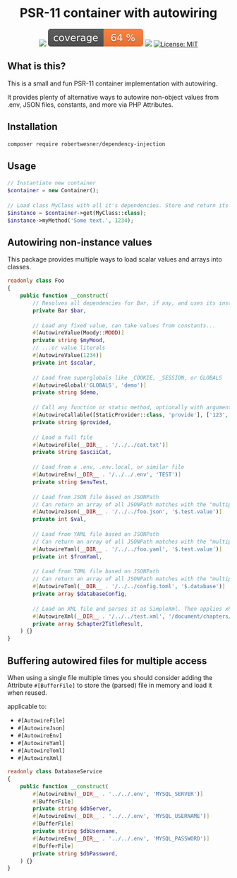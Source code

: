 <h1 align="center">
PSR-11 container with autowiring
</h1>

<div align="center">

![](https://github.com/RobertWesner/dependency-injection/actions/workflows/tests.yml/badge.svg)
![](https://raw.githubusercontent.com/RobertWesner/dependency-injection/image-data/coverage.svg)
![](https://img.shields.io/github/v/release/RobertWesner/dependency-injection)
[![License: MIT](https://img.shields.io/github/license/RobertWesner/dependency-injection)](../../raw/main/LICENSE.txt)

</div>

## What is this?

This is a small and fun PSR-11 container implementation with autowiring.

It provides plenty of alternative ways to autowire non-object values
from .env, JSON files, constants, and more via PHP Attributes.


## Installation

```bash
composer require robertwesner/dependency-injection
```


## Usage

```php
// Instantiate new container
$container = new Container();

// Load class MyClass with all it's dependencies. Store and return its instance.
$instance = $container->get(MyClass::class);
$instance->myMethod('Some text.', 1234);
```


## Autowiring non-instance values

This package provides multiple ways to load scalar values and arrays into classes.

```php
readonly class Foo
{
    public function __construct(
        // Resolves all dependencies for Bar, if any, and uses its instance
        private Bar $bar,
        
        // Load any fixed value, can take values from constants...
        #[AutowireValue(Moody::MOOD)]
        private string $myMood,
        // ...or value literals
        #[AutowireValue(1234)]
        private int $scalar,
        
        // Load from superglobals like _COOKIE, _SESSION, or GLOBALS
        #[AutowireGlobal('GLOBALS', 'demo')]
        private string $demo,
        
        // Call any function or static method, optionally with arguments
        #[AutowireCallable([StaticProvider::class, 'provide'], ['123', 'test'])]
        private string $provided,
        
        // Load a full file
        #[AutowireFile(__DIR__ . '/../../cat.txt')]
        private string $asciiCat,
        
        // Load from a .env, .env.local, or similar file
        #[AutowireEnv(__DIR__ . '/../../.env', 'TEST')]
        private string $envTest,
        
        // Load from JSON file based on JSONPath
        // Can return an array of all JSONPath matches with the "multiple" Parameter
        #[AutowireJson(__DIR__ . '/../../foo.json', '$.test.value')]
        private int $val,
        
        // Load from YAML file based on JSONPath
        // Can return an array of all JSONPath matches with the "multiple" Parameter
        #[AutowireYaml(__DIR__ . '/../../foo.yaml', '$.test.value')]
        private int $fromYaml,
        
        // Load from TOML file based on JSONPath
        // Can return an array of all JSONPath matches with the "multiple" Parameter
        #[AutowireToml(__DIR__ . '/../../config.toml', '$.database')]
        private array $databaseConfig,
        
        // Load an XML file and parses it as SimpleXml. Then applies xPath to it to acquire an array element result
        #[AutowireXml(__DIR__ . '/../../test.xml', '/document/chapters/chapter[2]/@title')]
        private array $chapter2TitleResult,
    ) {}
}
```


## Buffering autowired files for multiple access

When using a single file multiple times you should consider adding the Attribute `#[BufferFile]`
to store the (parsed) file in memory and load it when reused.

applicable to:
- `#[AutowireFile]`
- `#[AutowireJson]`
- `#[AutowireEnv]`
- `#[AutowireYaml]`
- `#[AutowireToml]`
- `#[AutowireXml]`

```php
readonly class DatabaseService
{
    public function __construct(
        #[AutowireEnv(__DIR__ . '../../.env', 'MYSQL_SERVER')]
        #[BufferFile]
        private string $dbServer,
        #[AutowireEnv(__DIR__ . '../../.env', 'MYSQL_USERNAME')]
        #[BufferFile]
        private string $dbUsername,
        #[AutowireEnv(__DIR__ . '../../.env', 'MYSQL_PASSWORD')]
        #[BufferFile]
        private string $dbPassword,
    ) {}
}
```
